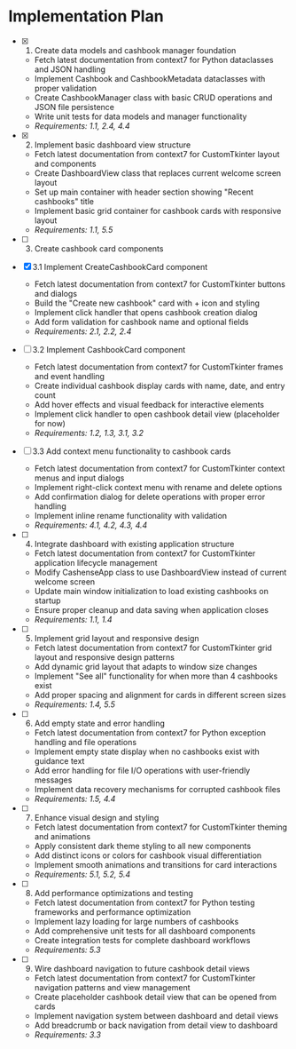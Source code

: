 # Implementation Plan

- [x] 1. Create data models and cashbook manager foundation





  - Fetch latest documentation from context7 for Python dataclasses and JSON handling
  - Implement Cashbook and CashbookMetadata dataclasses with proper validation
  - Create CashbookManager class with basic CRUD operations and JSON file persistence
  - Write unit tests for data models and manager functionality
  - _Requirements: 1.1, 2.4, 4.4_

- [x] 2. Implement basic dashboard view structure





  - Fetch latest documentation from context7 for CustomTkinter layout and components
  - Create DashboardView class that replaces current welcome screen layout
  - Set up main container with header section showing "Recent cashbooks" title
  - Implement basic grid container for cashbook cards with responsive layout
  - _Requirements: 1.1, 5.5_

- [ ] 3. Create cashbook card components
- [x] 3.1 Implement CreateCashbookCard component





  - Fetch latest documentation from context7 for CustomTkinter buttons and dialogs
  - Build the "Create new cashbook" card with + icon and styling
  - Implement click handler that opens cashbook creation dialog
  - Add form validation for cashbook name and optional fields
  - _Requirements: 2.1, 2.2, 2.4_

- [ ] 3.2 Implement CashbookCard component
  - Fetch latest documentation from context7 for CustomTkinter frames and event handling
  - Create individual cashbook display cards with name, date, and entry count
  - Add hover effects and visual feedback for interactive elements
  - Implement click handler to open cashbook detail view (placeholder for now)
  - _Requirements: 1.2, 1.3, 3.1, 3.2_

- [ ] 3.3 Add context menu functionality to cashbook cards
  - Fetch latest documentation from context7 for CustomTkinter context menus and input dialogs
  - Implement right-click context menu with rename and delete options
  - Add confirmation dialog for delete operations with proper error handling
  - Implement inline rename functionality with validation
  - _Requirements: 4.1, 4.2, 4.3, 4.4_

- [ ] 4. Integrate dashboard with existing application structure
  - Fetch latest documentation from context7 for CustomTkinter application lifecycle management
  - Modify CashenseApp class to use DashboardView instead of current welcome screen
  - Update main window initialization to load existing cashbooks on startup
  - Ensure proper cleanup and data saving when application closes
  - _Requirements: 1.1, 1.4_

- [ ] 5. Implement grid layout and responsive design
  - Fetch latest documentation from context7 for CustomTkinter grid layout and responsive design patterns
  - Add dynamic grid layout that adapts to window size changes
  - Implement "See all" functionality for when more than 4 cashbooks exist
  - Add proper spacing and alignment for cards in different screen sizes
  - _Requirements: 1.4, 5.5_

- [ ] 6. Add empty state and error handling
  - Fetch latest documentation from context7 for Python exception handling and file operations
  - Implement empty state display when no cashbooks exist with guidance text
  - Add error handling for file I/O operations with user-friendly messages
  - Implement data recovery mechanisms for corrupted cashbook files
  - _Requirements: 1.5, 4.4_

- [ ] 7. Enhance visual design and styling
  - Fetch latest documentation from context7 for CustomTkinter theming and animations
  - Apply consistent dark theme styling to all new components
  - Add distinct icons or colors for cashbook visual differentiation
  - Implement smooth animations and transitions for card interactions
  - _Requirements: 5.1, 5.2, 5.4_

- [ ] 8. Add performance optimizations and testing
  - Fetch latest documentation from context7 for Python testing frameworks and performance optimization
  - Implement lazy loading for large numbers of cashbooks
  - Add comprehensive unit tests for all dashboard components
  - Create integration tests for complete dashboard workflows
  - _Requirements: 5.3_

- [ ] 9. Wire dashboard navigation to future cashbook detail views
  - Fetch latest documentation from context7 for CustomTkinter navigation patterns and view management
  - Create placeholder cashbook detail view that can be opened from cards
  - Implement navigation system between dashboard and detail views
  - Add breadcrumb or back navigation from detail view to dashboard
  - _Requirements: 3.3_
